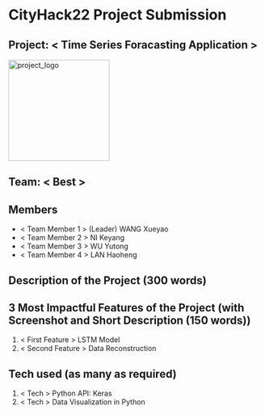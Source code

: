 # CityHack22 Project Submission
## Project: < Time Series Foracasting Application >
<img src="../TimeSeries.png" width="200" alt="project_logo"/>

## Team: < Best >
## Members
- < Team Member 1 > (Leader) WANG Xueyao
- < Team Member 2 > NI Keyang
- < Team Member 3 > WU Yutong
- < Team Member 4 > LAN Haoheng

## Description of the Project (300 words)


## 3 Most Impactful Features of the Project (with Screenshot and Short Description (150 words))
1. < First Feature > LSTM Model
2. < Second Feature > Data Reconstruction

## Tech used (as many as required)
1. < Tech > Python API: Keras
2. < Tech > Data Visualization in Python
